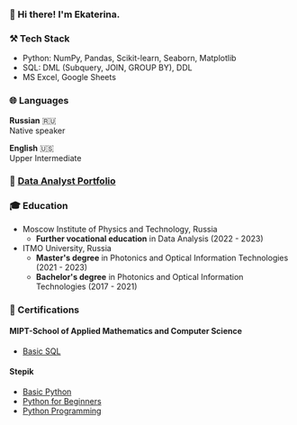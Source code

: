 ### 👋 Hi there! I'm Ekaterina.

<!--   -->

### ⚒️ Tech Stack
- Python: NumPy, Pandas, Scikit-learn, Seaborn, Matplotlib 
- SQL: DML (Subquery, JOIN, GROUP BY), DDL
- MS Excel, Google Sheets

### 🌐 Languages
**Russian** :ru:  
Native speaker  

**English** :us:  
Upper Intermediate

### 📂 [Data Analyst Portfolio](https://github.com/katrinakulpina/portfolio)

### 🎓 Education
- Moscow Institute of Physics and Technology, Russia
  - **Further vocational education** in Data Analysis (2022 - 2023)
- ITMO University, Russia
  - **Master's degree** in Photonics and Optical Information Technologies (2021 - 2023)
  - **Bachelor's degree** in Photonics and Optical Information Technologies (2017 - 2021)

### 📜 Certifications

#### MIPT-School of Applied Mathematics and Computer Science
- [Basic SQL](https://drive.google.com/file/d/1eQr8RbPl2QKTizoE-Rcj4mqBUo_F0hIz/view?usp=share_link)

#### Stepik
- [Basic Python](https://stepik.org/cert/1948594) 
- [Python for Beginners](https://stepik.org/cert/1746059) 
- [Python Programming](https://stepik.org/cert/1461789)




<!--
**katrinakulpina/katrinakulpina** is a ✨ _special_ ✨ repository because its `README.md` (this file) appears on your GitHub profile.

Here are some ideas to get you started:

- 🔭 I’m currently working on ...
- 🌱 I’m currently learning ...
- 👯 I’m looking to collaborate on ...
- 🤔 I’m looking for help with ...
- 💬 Ask me about ...
- 📫 How to reach me: ...
- 😄 Pronouns: ...
- ⚡ Fun fact: ...
-->
